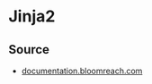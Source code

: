 # Jinja2

## Source

- [documentation.bloomreach.com](https://documentation.bloomreach.com/engagement/docs/jinja-syntax)
